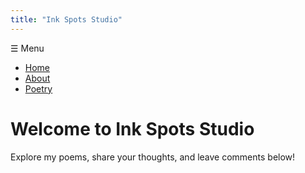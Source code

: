 ```yaml
---
title: "Ink Spots Studio"
---
```


<link rel="stylesheet" href="assets/css/style.css">

<div class="menu-toggle" onclick="document.getElementById('nav').classList.toggle('show')">
  ☰ Menu
</div>
<nav id="nav">
  <ul>
    <li><a href="index.md">Home</a></li>
    <li><a href="about.md">About</a></li>
    <li><a href="_posts/2025-10-20-first-poem.md">Poetry</a></li>
  </ul>
</nav>

<h1>Welcome to Ink Spots Studio</h1>
<p>Explore my poems, share your thoughts, and leave comments below!</p>

